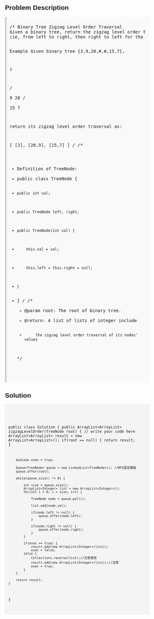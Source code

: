 <style>
  body { font-family: Arial, sans-serif; }
  .container { max-width: 600px; margin: auto; padding: 20px; }
  .comment-block { background-color: #f9f9f9; padding: 10px; border-left: 5px solid #ccc; }
  .code-block { background-color: #f4f4f4; padding: 10px; border: 1px solid #ddd; }
</style>

<div class='container'>
<h2>Problem Description</h2>
<div class='comment-block'>
<pre>
/* Binary Tree Zigzag Level Order Traversal 
Given a binary tree, return the zigzag level order traversal of its nodes' values. 
(ie, from left to right, then right to left for the next level and alternate between).

Example
Given binary tree {3,9,20,#,#,15,7},

    3
   / \
  9  20
    /  \
   15   7
 

return its zigzag level order traversal as:

[
  [3],
  [20,9],
  [15,7]
]
*/
/**
 * Definition of TreeNode:
 * public class TreeNode {
 *     public int val;
 *     public TreeNode left, right;
 *     public TreeNode(int val) {
 *         this.val = val;
 *         this.left = this.right = null;
 *     }
 * }
 */
    /**
     * @param root: The root of binary tree.
     * @return: A list of lists of integer include 
     *          the zigzag level order traversal of its nodes' values 
     */
</pre>
</div>

<h2>Solution</h2>
<div class='code-block'>
<pre><code class='language-java'>

 
 
public class Solution {
    public ArrayList<ArrayList<Integer>> zigzagLevelOrder(TreeNode root) {
        // write your code here
        ArrayList<ArrayList<Integer>> result = new ArrayList<ArrayList<Integer>>();
        if(root == null) {
            return result;
        }
        
        boolean even = true; 
        
        Queue<TreeNode> queue = new LinkedList<TreeNode>(); //BFS固定模板
        queue.offer(root);
        
        while(queue.size() != 0) {
            
            int size = queue.size();
            ArrayList<Integer> list = new ArrayList<Integer>();
            for(int i = 0; i < size; i++) {
                
                TreeNode node = queue.poll();
                
                list.add(node.val);

                if(node.left != null) {
                    queue.offer(node.left);
                }
                
                if(node.right != null) {
                    queue.offer(node.right);
                }
            }
            
            if(even == true) {
                result.add(new ArrayList<Integer>(list));
                even = false;
            }else {
                Collections.reverse(list);//注意使用
                result.add(new ArrayList<Integer>(list));//注意
                even = true;
            }
        }
        
        return result;
    }
}</code></pre>
</div>
</div>
